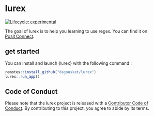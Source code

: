 
<!-- README.md is generated from README.Rmd. Please edit that file -->

# lurex

<!-- badges: start -->

[![Lifecycle:
experimental](https://img.shields.io/badge/lifecycle-experimental-orange.svg)](https://lifecycle.r-lib.org/articles/stages.html#experimental)
<!-- badges: end -->

The goal of lurex is to help you learning to use regex. You can find it
on [Posit Connect](https://connect.thinkr.fr/lurex/).

## get started

You can install and launch {lurex} with the following command :

``` r
remotes::install_github("dagousket/lurex")
lurex::run_app()
```

## Code of Conduct

Please note that the lurex project is released with a [Contributor Code
of
Conduct](https://contributor-covenant.org/version/2/1/CODE_OF_CONDUCT.html).
By contributing to this project, you agree to abide by its terms.
